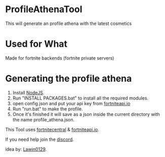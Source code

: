 # ProfileAthenaTool
This will generate an profile athena with the latest cosmetics
# Used for What
Made for fortnite backends (fortnite private servers)
# Generating the profile athena
1) Install [NodeJS](https://nodejs.org/en/).
2) Run "INSTALL PACKAGES.bat" to install all the required modules.
3) open config.json and put your api key from [fortniteapi.io](https://dashboard.fortniteapi.io/)
3) Run "run.bat" to make the profile.
4) Once it's finished it will save as a json inside the current directory with the name profile_athena.json.

This Tool uses [fortnitecentral](https://fortnitecentral.genxgames.gg/) & [fortniteapi.io](https://fortniteapi.io/).

If you need help join the [discord](https://discord.gg/xkdYypXtHh).

idea by: [Lawin0129](https://github.com/Lawin0129).